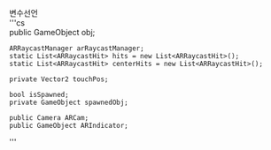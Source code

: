 변수선언   
'''cs   
    public GameObject obj;

    ARRaycastManager arRaycastManager;
    static List<ARRaycastHit> hits = new List<ARRaycastHit>();
    static List<ARRaycastHit> centerHits = new List<ARRaycastHit>();

    private Vector2 touchPos;

    bool isSpawned;
    private GameObject spawnedObj;

    public Camera ARCam;
    public GameObject ARIndicator;
'''   
